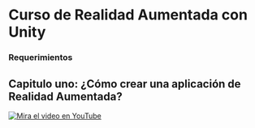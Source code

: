 # Curso de Realidad Aumentada con Unity

### Requerimientos

## Capitulo uno: ¿Cómo crear una aplicación de Realidad Aumentada?

[![Mira el video en YouTube](https://i9.ytimg.com/vi_webp/TI599JorZ5M/maxresdefault.webp?v=620b6a77&sqp=CKTk7LUG&rs=AOn4CLBlqcNwafIEZnnow0CLR4THMVrorg)](https://youtu.be/TI599JorZ5M)
